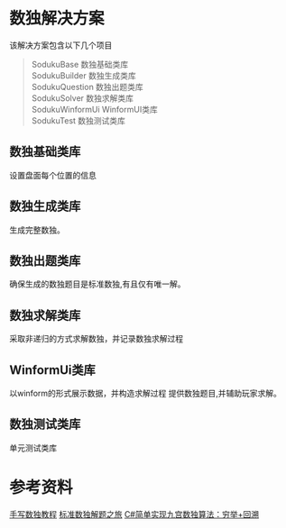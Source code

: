 # 数独解决方案
该解决方案包含以下几个项目
>SodukuBase 数独基础类库  
>SodukuBuilder 数独生成类库  
>SodukuQuestion 数独出题类库  
>SodukuSolver 数独求解类库  
>SodukuWinformUi WinformUI类库  
>SodukuTest 数独测试类库  

## 数独基础类库

设置盘面每个位置的信息

## 数独生成类库
生成完整数独。

## 数独出题类库
确保生成的数独题目是标准数独,有且仅有唯一解。

## 数独求解类库
采取非递归的方式求解数独，并记录数独求解过程


## WinformUi类库
以winform的形式展示数据，并构造求解过程
提供数独题目,并辅助玩家求解。

## 数独测试类库
单元测试类库

# 参考资料
[手写数独教程](https://www.60points.com/handwrite-soduku/)
[标准数独解题之旅](http://www.sudokufans.org.cn/forums/topic/8/)
[C#简单实现九宫数独算法：穷举+回溯](https://blog.csdn.net/canhui87/article/details/4997969)

